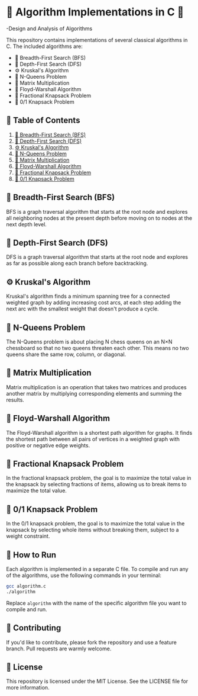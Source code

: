 # 🎉 Algorithm Implementations in C 🎉

-Design and Analysis of Algorithms 

This repository contains implementations of several classical algorithms in C. The included algorithms are:

- 🌳 Breadth-First Search (BFS)
- 🌲 Depth-First Search (DFS)
- ⚙️ Kruskal's Algorithm
- 👑 N-Queens Problem
- 🔢 Matrix Multiplication
- 🔄 Floyd-Warshall Algorithm
- 🎒 Fractional Knapsack Problem
- 🎒 0/1 Knapsack Problem

## 📜 Table of Contents

1. [🌳 Breadth-First Search (BFS)](#breadth-first-search-bfs)
2. [🌲 Depth-First Search (DFS)](#depth-first-search-dfs)
3. [⚙️ Kruskal's Algorithm](#kruskals-algorithm)
4. [👑 N-Queens Problem](#n-queens-problem)
5. [🔢 Matrix Multiplication](#matrix-multiplication)
6. [🔄 Floyd-Warshall Algorithm](#floyd-warshall-algorithm)
7. [🎒 Fractional Knapsack Problem](#fractional-knapsack-problem)
8. [🎒 0/1 Knapsack Problem](#01-knapsack-problem)

## 🌳 Breadth-First Search (BFS)
BFS is a graph traversal algorithm that starts at the root node and explores all neighboring nodes at the present depth before moving on to nodes at the next depth level.

## 🌲 Depth-First Search (DFS)
DFS is a graph traversal algorithm that starts at the root node and explores as far as possible along each branch before backtracking.

## ⚙️ Kruskal's Algorithm
Kruskal's algorithm finds a minimum spanning tree for a connected weighted graph by adding increasing cost arcs, at each step adding the next arc with the smallest weight that doesn't produce a cycle.

## 👑 N-Queens Problem
The N-Queens problem is about placing N chess queens on an N×N chessboard so that no two queens threaten each other. This means no two queens share the same row, column, or diagonal.

## 🔢 Matrix Multiplication
Matrix multiplication is an operation that takes two matrices and produces another matrix by multiplying corresponding elements and summing the results.

## 🔄 Floyd-Warshall Algorithm
The Floyd-Warshall algorithm is a shortest path algorithm for graphs. It finds the shortest path between all pairs of vertices in a weighted graph with positive or negative edge weights.

## 🎒 Fractional Knapsack Problem
In the fractional knapsack problem, the goal is to maximize the total value in the knapsack by selecting fractions of items, allowing us to break items to maximize the total value.

## 🎒 0/1 Knapsack Problem
In the 0/1 knapsack problem, the goal is to maximize the total value in the knapsack by selecting whole items without breaking them, subject to a weight constraint.

## 🚀 How to Run

Each algorithm is implemented in a separate C file. To compile and run any of the algorithms, use the following commands in your terminal:

```sh
gcc algorithm.c
./algorithm
```

Replace `algorithm` with the name of the specific algorithm file you want to compile and run.

## 🤝 Contributing

If you'd like to contribute, please fork the repository and use a feature branch. Pull requests are warmly welcome.

## 📜 License

This repository is licensed under the MIT License. See the LICENSE file for more information.
    
